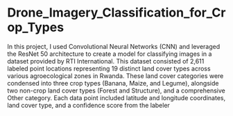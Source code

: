 # Drone_Imagery_Classification_for_Crop_Types
In this project, I used Convolutional Neural Networks (CNN) and leveraged the ResNet 50 architecture to create a model for classifying images in a dataset provided by RTI International. This dataset consisted of 2,611 labeled point locations representing 19 distinct land cover types across various agroecological zones in Rwanda. These land cover categories were condensed into three crop types (Banana, Maize, and Legume), alongside two non-crop land cover types (Forest and Structure), and a comprehensive Other category. Each data point included latitude and longitude coordinates, land cover type, and a confidence score from the labeler
